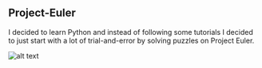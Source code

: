 Project-Euler
--------

I decided to learn Python and instead of following some tutorials I decided to just start with a lot of trial-and-error by solving puzzles on Project Euler.

![alt text](https://projecteuler.net/profile/flo12392.png)
